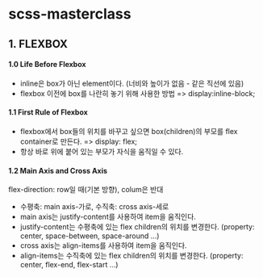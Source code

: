 # scss-masterclass

## 1. FLEXBOX

#### 1.0 Life Before Flexbox

- inline은 box가 아닌 element이다. (너비와 높이가 없음 - 같은 직선에 있음)
- flexbox 이전에 box를 나란히 놓기 위해 사용한 방법 => display:inline-block;

#### 1.1 First Rule of Flexbox

- flexbox에서 box들의 위치를 바꾸고 싶으면 box(children)의 부모를 flex container로 만든다. => display: flex;
- 항상 바로 위에 붙어 있는 부모가 자식을 움직일 수 있다.

#### 1.2 Main Axis and Cross Axis

flex-direction: row일 때(기본 방향), colum은 반대

- 수평축: main axis-가로, 수직축: cross axis-세로
- main axis는 justify-content를 사용하여 item을 움직인다.
- justify-content는 수평축에 있는 flex children의 위치를 변경한다. (property: center, space-between, space-around ...)
- cross axis는 align-items를 사용하여 item을 움직인다.
- align-items는 수직축에 있는 flex children의 위치를 변경한다. (property: center, flex-end, flex-start ...)
